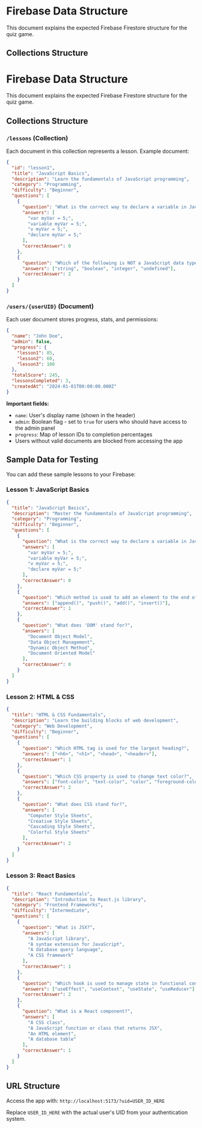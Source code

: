 # Firebase Data Structure

This document explains the expected Firebase Firestore structure for the quiz game.

## Collections Structure

# Firebase Data Structure

This document explains the expected Firebase Firestore structure for the quiz game.

## Collections Structure

### `/lessons` (Collection)

Each document in this collection represents a lesson. Example document:

```json
{
  "id": "lesson1",
  "title": "JavaScript Basics",
  "description": "Learn the fundamentals of JavaScript programming",
  "category": "Programming",
  "difficulty": "Beginner",
  "questions": [
    {
      "question": "What is the correct way to declare a variable in JavaScript?",
      "answers": [
        "var myVar = 5;",
        "variable myVar = 5;",
        "v myVar = 5;",
        "declare myVar = 5;"
      ],
      "correctAnswer": 0
    },
    {
      "question": "Which of the following is NOT a JavaScript data type?",
      "answers": ["string", "boolean", "integer", "undefined"],
      "correctAnswer": 2
    }
  ]
}
```

### `/users/{userUID}` (Document)

Each user document stores progress, stats, and permissions:

```json
{
  "name": "John Doe",
  "admin": false,
  "progress": {
    "lesson1": 85,
    "lesson2": 60,
    "lesson3": 100
  },
  "totalScore": 245,
  "lessonsCompleted": 3,
  "createdAt": "2024-01-01T00:00:00.000Z"
}
```

**Important fields:**

- `name`: User's display name (shown in the header)
- `admin`: Boolean flag - set to `true` for users who should have access to the admin panel
- `progress`: Map of lesson IDs to completion percentages
- Users without valid documents are blocked from accessing the app

## Sample Data for Testing

You can add these sample lessons to your Firebase:

### Lesson 1: JavaScript Basics

```json
{
  "title": "JavaScript Basics",
  "description": "Master the fundamentals of JavaScript programming",
  "category": "Programming",
  "difficulty": "Beginner",
  "questions": [
    {
      "question": "What is the correct way to declare a variable in JavaScript?",
      "answers": [
        "var myVar = 5;",
        "variable myVar = 5;",
        "v myVar = 5;",
        "declare myVar = 5;"
      ],
      "correctAnswer": 0
    },
    {
      "question": "Which method is used to add an element to the end of an array?",
      "answers": ["append()", "push()", "add()", "insert()"],
      "correctAnswer": 1
    },
    {
      "question": "What does 'DOM' stand for?",
      "answers": [
        "Document Object Model",
        "Data Object Management",
        "Dynamic Object Method",
        "Document Oriented Model"
      ],
      "correctAnswer": 0
    }
  ]
}
```

### Lesson 2: HTML & CSS

```json
{
  "title": "HTML & CSS Fundamentals",
  "description": "Learn the building blocks of web development",
  "category": "Web Development",
  "difficulty": "Beginner",
  "questions": [
    {
      "question": "Which HTML tag is used for the largest heading?",
      "answers": ["<h6>", "<h1>", "<head>", "<header>"],
      "correctAnswer": 1
    },
    {
      "question": "Which CSS property is used to change text color?",
      "answers": ["font-color", "text-color", "color", "foreground-color"],
      "correctAnswer": 2
    },
    {
      "question": "What does CSS stand for?",
      "answers": [
        "Computer Style Sheets",
        "Creative Style Sheets",
        "Cascading Style Sheets",
        "Colorful Style Sheets"
      ],
      "correctAnswer": 2
    }
  ]
}
```

### Lesson 3: React Basics

```json
{
  "title": "React Fundamentals",
  "description": "Introduction to React.js library",
  "category": "Frontend Frameworks",
  "difficulty": "Intermediate",
  "questions": [
    {
      "question": "What is JSX?",
      "answers": [
        "A JavaScript library",
        "A syntax extension for JavaScript",
        "A database query language",
        "A CSS framework"
      ],
      "correctAnswer": 1
    },
    {
      "question": "Which hook is used to manage state in functional components?",
      "answers": ["useEffect", "useContext", "useState", "useReducer"],
      "correctAnswer": 2
    },
    {
      "question": "What is a React component?",
      "answers": [
        "A CSS class",
        "A JavaScript function or class that returns JSX",
        "An HTML element",
        "A database table"
      ],
      "correctAnswer": 1
    }
  ]
}
```

## URL Structure

Access the app with: `http://localhost:5173/?uid=USER_ID_HERE`

Replace `USER_ID_HERE` with the actual user's UID from your authentication system.
